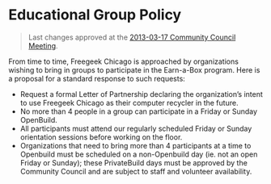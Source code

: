 # Educational Group Policy
> Last changes approved at the [2013-03-17 Community Council Meeting](https://freegeekchicago.hackpad.com/vzsflZC2LbI).

From time to time, Freegeek Chicago is approached by organizations wishing to bring in groups to participate in the Earn-a-Box program. Here is a proposal for a standard response to such requests:

  - Request a formal Letter of Partnership declaring the organization’s intent to use Freegeek Chicago as their computer recycler in the future.
  - No more than 4 people in a group can participate in a Friday or Sunday OpenBuild.
  - All participants must attend our regularly scheduled Friday or Sunday orientation sessions before working on the floor.
  - Organizations that need to bring more than 4 participants at a time to Openbuild must be scheduled on a non-Openbuild day (ie. not an open Friday or Sunday); these PrivateBuild days must be approved by the Community Council and are subject to staff and volunteer availability.

